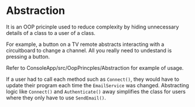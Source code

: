 # Abstraction
It is an OOP pricinple used to reduce complexity by hiding unnecessary details of a class to a user of a class.

For example, a button on a TV remote abstracts interacting with a circuitboard to change a channel. All you really need to undestand is pressing a button.

Refer to ConsoleApp/src/OopPrincples/Abstraction for example of usage.

If a user had to call each method such as `Connect()`, they would have to update their program each time the `EmailService` was changed. Abstracting logic like `Connect()` and `Authenticate()` away simplifies the class for users where they only have to use `SendEmail()`.